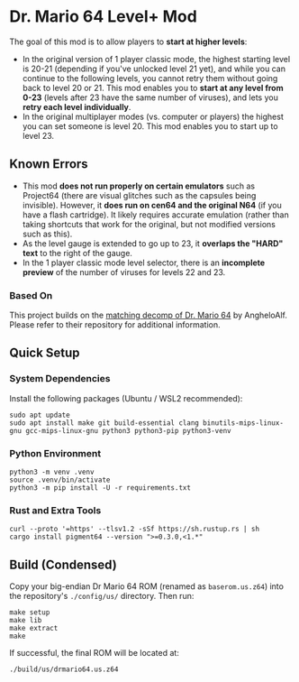 # Dr. Mario 64 Level+ Mod

The goal of this mod is to allow players to **start at higher levels**:
- In the original version of 1 player classic mode, the highest starting level is 20-21 (depending if you've unlocked level 21 yet), and while you can continue to the following levels, you cannot retry them without going back to level 20 or 21. This mod enables you to **start at any level from 0-23** (levels after 23 have the same number of viruses), and lets you **retry each level individually**.
- In the original multiplayer modes (vs. computer or players) the highest you can set someone is level 20. This mod enables you to start up to level 23.

## Known Errors

- This mod **does not run properly on certain emulators** such as Project64 (there are visual glitches such as the capsules being invisible). However, it **does run on cen64 and the original N64** (if you have a flash cartridge). It likely requires accurate emulation (rather than taking shortcuts that work for the original, but not modified versions such as this).
- As the level gauge is extended to go up to 23, it **overlaps the "HARD" text** to the right of the gauge.
- In the 1 player classic mode level selector, there is an **incomplete preview** of the number of viruses for levels 22 and 23.


### Based On

This project builds on the [matching decomp of Dr. Mario 64](https://github.com/AngheloAlf/drmario64) by AngheloAlf. Please refer to their repository for additional information.

## Quick Setup

### System Dependencies
Install the following packages (Ubuntu / WSL2 recommended):

```
sudo apt update
sudo apt install make git build-essential clang binutils-mips-linux-gnu gcc-mips-linux-gnu python3 python3-pip python3-venv
```

### Python Environment
```
python3 -m venv .venv
source .venv/bin/activate
python3 -m pip install -U -r requirements.txt
```

### Rust and Extra Tools
```
curl --proto '=https' --tlsv1.2 -sSf https://sh.rustup.rs | sh
cargo install pigment64 --version ">=0.3.0,<1.*"
```

## Build (Condensed)
Copy your big-endian Dr Mario 64 ROM (renamed as `baserom.us.z64`) into the repository's `./config/us/` directory. Then run:

```
make setup
make lib
make extract
make
```

If successful, the final ROM will be located at:
```
./build/us/drmario64.us.z64
```
